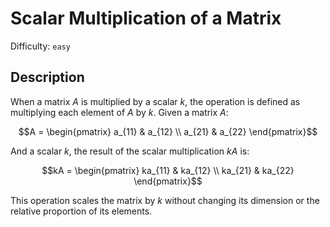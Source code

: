 # Scalar Multiplication of a Matrix
Difficulty: `easy`

## Description
When a matrix $A$ is multiplied by a scalar $k$, the operation is defined as multiplying each element of $A$ by $k$. Given a matrix $A$:
```math
A = \begin{pmatrix} 
a_{11} & a_{12} \\ 
a_{21} & a_{22} 
\end{pmatrix}
```

And a scalar $k$, the result of the scalar multiplication $kA$ is:
```math
kA = \begin{pmatrix} 
ka_{11} & ka_{12} \\ 
ka_{21} & ka_{22} 
\end{pmatrix}
```
 
This operation scales the matrix by $k$ without changing its dimension or the relative proportion of its elements.